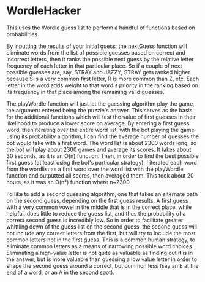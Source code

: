 # WordleHacker
This uses the Wordle guess list to perform a handful of functions based on probabilities.

By inputting the results of your initial guess, the nextGuess function will eliminate words from the list of possible guesses based on correct and incorrect letters, then it ranks the possible next guess by the relative letter frequency of each letter in that particular place. So if a couple of next possible guesses are, say, STRAY and JAZZY, STRAY gets ranked higher because S is a very common first letter, R is more common than Z, etc. Each letter in the word adds weight to that word's priority in the ranking based on its frequency in that place among the remaining valid guesses. 

The playWordle function will just let the guessing algorithm play the game, the argument entered being the puzzle's answer. This serves as the basis for the additional functions which will test the value of first guesses in their likelihood to produce a lower score on average. By entering a first guess word, then iterating over the entire word list, with the bot playing the game using its probability algorithm, I can find the average number of guesses the bot would take with a first word. The word list is about 2300 words long, so the bot will play about 2300 games and average its scores. It takes about 30 seconds, as it is an O(n) function. Then, in order to find the best possible first guess (at least using the bot's particular strategy), I iterated each word from the wordlist as a first word over the word list with the playWordle function and outputted all scores, then averaged them. This took about 20 hours, as it was an O(n²) function where n~2300. 

I'd like to add a second guessing algorithm, one that takes an alternate path on the second guess, depending on the first guess results. A first guess with a very common vowel in the middle that is in the correct place, while helpful, does little to reduce the guess list, and thus the probability of a correct second guess is incredibly low. So in order to facilitate greater whittling down of the guess list on the second guess, the second guess will not include any correct letters from the first, but will try to include the most common letters not in the first guess. This is a common human strategy, to eliminate common letters as a means of narrowing possible word choices. Eliminating a high-value letter is not quite as valuable as finding out it is in the answer, but is more valuable than guessing a low value letter in order to shape the second guess around a correct, but common less (say an E at the end of a word, or an A in the second spot).
